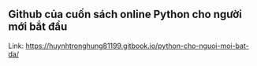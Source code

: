 ## Github của cuốn sách online **Python cho người mới bắt đầu**
Link: https://huynhtronghung81199.gitbook.io/python-cho-nguoi-moi-bat-da/
